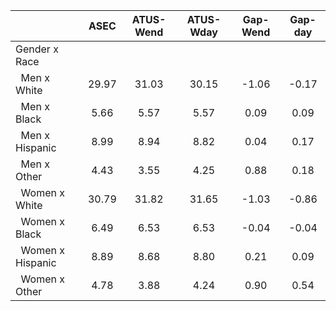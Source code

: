 
|                      |         ASEC |    ATUS-Wend |    ATUS-Wday |     Gap-Wend |      Gap-day |
| -------------------- | :----------: | :----------: | :----------: | :----------: | :----------: |
| Gender x Race        |              |              |              |              |              |
| &nbsp;&nbsp;Men x White |        29.97 |        31.03 |        30.15 |        -1.06 |        -0.17 |
| &nbsp;&nbsp;Men x Black |         5.66 |         5.57 |         5.57 |         0.09 |         0.09 |
| &nbsp;&nbsp;Men x Hispanic |         8.99 |         8.94 |         8.82 |         0.04 |         0.17 |
| &nbsp;&nbsp;Men x Other |         4.43 |         3.55 |         4.25 |         0.88 |         0.18 |
| &nbsp;&nbsp;Women x White |        30.79 |        31.82 |        31.65 |        -1.03 |        -0.86 |
| &nbsp;&nbsp;Women x Black |         6.49 |         6.53 |         6.53 |        -0.04 |        -0.04 |
| &nbsp;&nbsp;Women x Hispanic |         8.89 |         8.68 |         8.80 |         0.21 |         0.09 |
| &nbsp;&nbsp;Women x Other |         4.78 |         3.88 |         4.24 |         0.90 |         0.54 |

